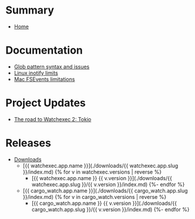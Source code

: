 # Summary

- [Home](./index.html)

# Documentation

- [Glob pattern syntax and issues](./docs/glob-patterns.md)
- [Linux inotify limits](./docs/inotify-limits.md)
- [Mac FSEvents limitations](./docs/macos-fsevents.md)

# Project Updates

- [The road to Watchexec 2: Tokio](./blog/road-to-watchexec-2-tokio.md)

# Releases

- [Downloads](./downloads/index.md)
  - [{{ watchexec.app.name }}](./downloads/{{ watchexec.app.slug }}/index.md)
    {% for v in watchexec.versions | reverse %}
    - [{{ watchexec.app.name }} {{ v.version }}](./downloads/{{ watchexec.app.slug }}/{{ v.version }}/index.md)
    {%- endfor %}
  - [{{ cargo_watch.app.name }}](./downloads/{{ cargo_watch.app.slug }}/index.md)
    {% for v in cargo_watch.versions | reverse %}
    - [{{ cargo_watch.app.name }} {{ v.version }}](./downloads/{{ cargo_watch.app.slug }}/{{ v.version }}/index.md)
    {%- endfor %}
